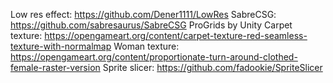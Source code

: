 Low res effect: https://github.com/Dener1111/LowRes
SabreCSG: https://github.com/sabresaurus/SabreCSG
ProGrids by Unity
Carpet texture: https://opengameart.org/content/carpet-texture-red-seamless-texture-with-normalmap
Woman texture: https://opengameart.org/content/proportionate-turn-around-clothed-female-raster-version
Sprite slicer: https://github.com/fadookie/SpriteSlicer
